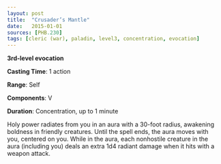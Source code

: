 ```yaml
---
layout: post
title:  "Crusader’s Mantle"
date:   2015-01-01
sources: [PHB.230]
tags: [cleric (war), paladin, level3, concentration, evocation]
---
```


**3rd-level evocation**

**Casting Time**: 1 action

**Range**: Self

**Components**: V 

**Duration**: Concentration, up to 1 minute

Holy power radiates from you in an aura with a 30-foot radius, awakening boldness in friendly creatures. Until the spell ends, the aura moves with you, centered on you. While in the aura, each nonhostile creature in the aura (including you) deals an extra 1d4 radiant damage when it hits with a weapon attack.
